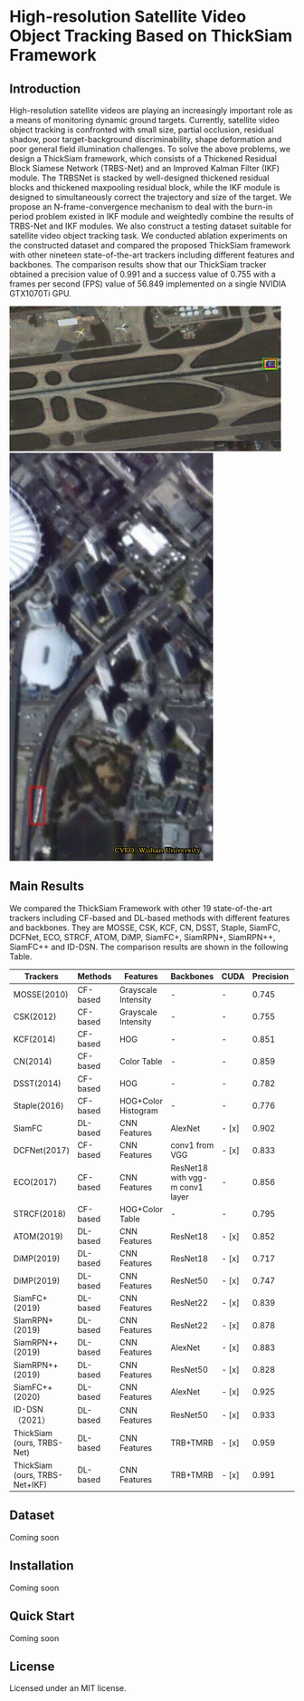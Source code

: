 # High-resolution Satellite Video Object Tracking Based on ThickSiam Framework

## Introduction

High-resolution satellite videos are playing an increasingly important role as a means of monitoring dynamic ground targets. Currently, satellite video object tracking is confronted with small size, partial occlusion, residual shadow, poor target-background discriminability, shape deformation and poor general field illumination challenges. To solve the above problems, we design a ThickSiam framework, which consists of a Thickened Residual Block Siamese Network (TRBS-Net) and an Improved Kalman Filter (IKF) module. The TRBSNet is stacked by well-designed thickened residual blocks and thickened maxpooling residual block, while the IKF module is designed to simultaneously correct the trajectory and size of the target. We propose an N-frame-convergence mechanism to deal with the burn-in period problem existed in IKF module and weightedly combine the results of TRBS-Net and IKF modules. We also construct a testing dataset suitable for satellite video object tracking task. We conducted ablation experiments on the constructed dataset and compared the proposed ThickSiam framework with other nineteen state-of-the-art trackers including different features and backbones. The comparison results show that our ThickSiam tracker obtained a precision value of 0.991 and a success value of 0.755 with a frames per second (FPS) value of 56.849 implemented on a single NVIDIA GTX1070Ti GPU.

<img src="demo/airplane-1.gif">

<img src="demo/train-1.gif">

## Main Results

We compared the ThickSiam Framework with other 19 state-of-the-art trackers including CF-based and DL-based methods with different features and backbones. They are MOSSE, CSK, KCF, CN, DSST, Staple, SiamFC, DCFNet, ECO, STRCF, ATOM, DiMP, SiamFC+, SiamRPN+, SiamRPN++, SiamFC++ and ID-DSN. The comparison results are shown in the following Table.

| Trackers                       | Methods  | Features             | Backbones                       | CUDA | Precision | Success | FPS     |
|--------------------------------|----------|----------------------|---------------------------------|------|-----------|---------|---------|
| MOSSE(2010)                    | CF-based |  Grayscale Intensity | -                               | - | 0.745     | 0.48    | 4.964   |
| CSK(2012)                      | CF-based |  Grayscale Intensity | -                               | - | 0.755     | 0.512   | 5.478   |
| KCF(2014)                      | CF-based | HOG                  | -                               | - | 0.851     | 0.634   | 18.21   |
| CN(2014)                       | CF-based | Color Table          | -                               | - | 0.859     | 0.609   | 8.763   |
| DSST(2014)                     | CF-based | HOG                  | -                               | - | 0.782     | 0.596   | 9.72    |
| Staple(2016)                   | CF-based | HOG+Color Histogram  | -                               | - | 0.776     | 0.58    | 10.887  |
| SiamFC                         | DL-based | CNN Features         | AlexNet                         | - [x] | 0.902     | 0.663   | 127.174 |
| DCFNet(2017)                   | CF-based | CNN Features         | conv1 from VGG                  | - [x] | 0.833     | 0.644   | 12.4    |
| ECO(2017)                      | CF-based | CNN Features         | ResNet18 with vgg-m conv1 layer | - | 0.856     | 0.645   | 3.998   |
| STRCF(2018)                    | CF-based | HOG+Color Table      | -                               | - | 0.795     | 0.557   | 7.498   |
| ATOM(2019)                     | DL-based | CNN Features         | ResNet18                        | - [x] | 0.852     | 0.622   | 10.771  |
| DiMP(2019)                     | DL-based | CNN Features         | ResNet18                        | - [x] | 0.717     | 0.545   | 12.697  |
| DiMP(2019)                     | DL-based | CNN Features         | ResNet50                        | - [x] | 0.747     | 0.597   | 11.239  |
| SiamFC+(2019)                  | DL-based | CNN Features         | ResNet22                        | - [x] | 0.839     | 0.652   | 59.333  |
| SIamRPN+(2019)                 | DL-based | CNN Features         | ResNet22                        | - [x] | 0.878     | 0.618   | 114.867 |
| SiamRPN++(2019)                | DL-based | CNN Features         | AlexNet                         | - [x] | 0.883     | 0.656   | 144.783 |
| SiamRPN++(2019)                | DL-based | CNN Features         | ResNet50                        | - [x] | 0.828     | 0.655   | 31.617  |
| SiamFC++(2020)                 | DL-based | CNN Features         | AlexNet                         | - [x] | 0.925     | 0.699   | 139.828 |
| ID-DSN（2021）                  | DL-based | CNN Features         | ResNet50                        | - [x] | 0.933     | 0.718   | 31.167  |
| ThickSiam (ours, TRBS-Net)     | DL-based | CNN Features         | TRB+TMRB                        | - [x] | 0.959     | 0.721   | 56.758  |
| ThickSiam (ours, TRBS-Net+IKF) | DL-based | CNN Features         | TRB+TMRB                        | - [x] | 0.991     | 0.755   | 56.758  |


## Dataset
Coming soon

## Installation 
Coming soon

## Quick Start
Coming soon

## License
Licensed under an MIT license.
